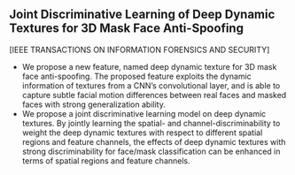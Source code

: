## Joint Discriminative Learning of Deep Dynamic Textures for 3D Mask Face Anti-Spoofing

[IEEE TRANSACTIONS ON INFORMATION FORENSICS AND SECURITY]

- We propose a new feature, named deep dynamic texture for 3D mask face anti-spoofing. The proposed feature
exploits the dynamic information of textures from a CNN’s
convolutional layer, and is able to capture subtle facial motion
differences between real faces and masked faces with strong
generalization ability.
- We propose a joint discriminative learning model on
deep dynamic textures. By jointly learning the spatial- and
channel-discriminability to weight the deep dynamic textures
with respect to different spatial regions and feature channels,
the effects of deep dynamic textures with strong discriminability for face/mask classification can be enhanced in terms of
spatial regions and feature channels.
